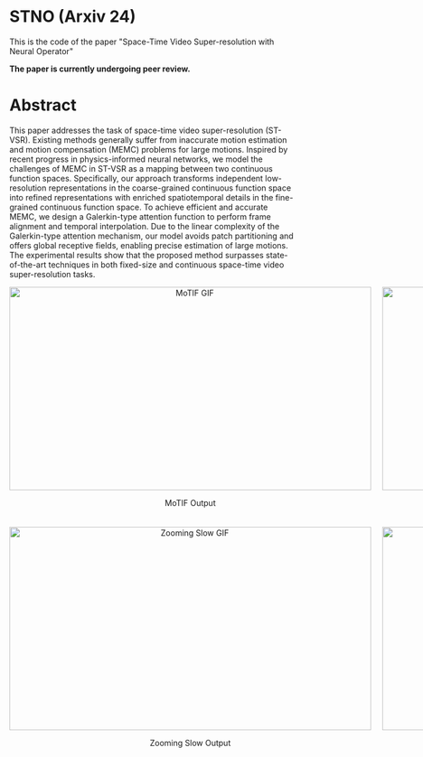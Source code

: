 # STNO (Arxiv 24)
This is the code of the paper "Space-Time Video Super-resolution with Neural Operator"

**The paper is currently undergoing peer review.**
# Abstract 

This paper addresses the task of space-time video super-resolution (ST-VSR). Existing methods generally suffer from inaccurate motion estimation and motion compensation (MEMC) problems for large motions. Inspired by recent progress in physics-informed neural networks, we model the challenges of MEMC in ST-VSR as a mapping between two continuous function spaces. Specifically, our approach transforms independent low-resolution representations in the coarse-grained continuous function space into refined representations with enriched spatiotemporal details in the fine-grained continuous function space. To achieve efficient and accurate MEMC, we design a Galerkin-type attention function to perform frame alignment and temporal interpolation. Due to the linear complexity of the Galerkin-type attention mechanism, our model avoids patch partitioning and offers global receptive fields, enabling precise estimation of large motions. The experimental results show that the proposed method surpasses state-of-the-art techniques in both fixed-size and continuous space-time video super-resolution tasks.

<div style="display: grid; grid-template-columns: 1fr 1fr; gap: 20px; justify-items: center; align-items: center;">
  <div style="text-align: center;">
    <img src="GIF/MoTIF_011.gif" alt="MoTIF GIF" width="640" height="360">
    <p>MoTIF Output</p>
  </div>
  <div style="text-align: center;">
    <img src="GIF/TMnet_011.gif" alt="TMnet GIF" width="640" height="360">
    <p>TMnet Output</p>
  </div>
  <div style="text-align: center;">
    <img src="GIF/zooming_slow_011.gif" alt="Zooming Slow GIF" width="640" height="360">
    <p>Zooming Slow Output</p>
  </div>
  <div style="text-align: center;">
    <img src="GIF/NOP_011.gif" alt="NOP GIF" width="640" height="360">
    <p>NOP Output</p>
  </div>
</div>
